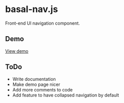 # basal-nav.js
Front-end UI navigation component.

## Demo
<a href="http://arjanj.github.io/basal-nav/demo/">View demo</a>

## ToDo
- Write documentation
- Make demo page nicer
- Add more comments to code
- Add feature to have collapsed navigation by default
